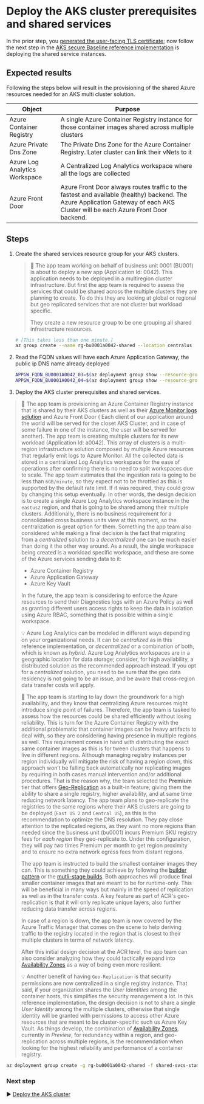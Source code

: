 # Deploy the AKS cluster prerequisites and shared services

In the prior step, you [generated the user-facing TLS certificate](./04-ca-certificates.md); now follow the next step in the [AKS secure Baseline reference implementation](./) is deploying the shared service instances.

## Expected results

Following the steps below will result in the provisioning of the shared Azure resources needed for an AKS multi cluster solution.

| Object                        | Purpose                                                                                                                                                                         |
| ----------------------------- | ------------------------------------------------------------------------------------------------------------------------------------------------------------------------------- |
| Azure Container Registry      | A single Azure Container Registry instance for those container images shared across multiple clusters                                                                           |
| Azure Private Dns Zone        | The Private Dns Zone for the Azure Container Registry. Later cluster can link their vNets to it                                                                                 |
| Azure Log Analytics Workspace | A Centralized Log Analytics workspace where all the logs are collected                                                                                                          |
| Azure Front Door              | Azure Front Door always routes traffic to the fastest and available (healthy) backend. The Azure Application Gateway of each AKS Cluster will be each Azure Front Door backend. |

## Steps

1. Create the shared services resource group for your AKS clusters.

   > :book: The app team working on behalf of business unit 0001 (BU001) is about to deploy a new app (Application Id: 0042). This application needs to be deployed in a multiregion cluster infrastructure. But first the app team is required to assess the services that could be shared across the multiple clusters they are planning to create. To do this they are looking at global or regional but geo replicated services that are not cluster but workload specific.
   >
   > They create a new resource group to be one grouping all shared infrastructure resources.

   ```bash
   # [This takes less than one minute.]
   az group create --name rg-bu0001a0042-shared --location centralus
   ```

1. Read the FQDN values will have each Azure Application Gateway, the public ip DNS name already deployed

   ```bash
   APPGW_FQDN_BU0001A0042_03=$(az deployment group show --resource-group rg-enterprise-networking-spokes -n spoke-BU0001A0042-03 --query properties.outputs.appGwFqdn.value -o tsv)
   APPGW_FQDN_BU0001A0042_04=$(az deployment group show --resource-group rg-enterprise-networking-spokes -n spoke-BU0001A0042-04 --query properties.outputs.appGwFqdn.value -o tsv)
   ```

1. Deploy the AKS cluster prerequisites and shared services.

  > :book: The app team is provisioning an Azure Container Registry instance that is shared by their AKS clusters as well as their [Azure Monitor logs solution](https://docs.microsoft.com/azure/azure-monitor/logs/design-logs-deployment) and Azure Front Door ( Each client of our application around the world will be served for the closet AKS Cluster, and in case of some failure in one of the instance, the user will be served for another). The app team is creating multiple clusters for its new workload (Application Id: a0042). This array of clusters is a multi-region infrastructure solution composed by multiple Azure resources that regularly emit logs to Azure Monitor. All the collected data is stored in a centralized Log Analytics workspace for the ease of operations after confirming there is no need to split workspaces due to scale. The app team estimates that the ingestion rate is going to be less than `6GB/minute`, so they expect not to be throttled as this is supported by the default rate limit. If it was required, they could grow by changing this setup eventually. In other words, the design decision is to create a single Azure Log Analytics workspace instance in the `eastus2` region, and that is going to be shared among their multiple clusters. Additionally, there is no business requirement for a consolidated cross business units view at this moment, so the centralization is great option for them. Something the app team also considered while making a final decision is the fact that migrating from a _centralized_ solution to a _decentralized_ one can be much easier than doing it the other way around. As a result, the single workspace being created is a workload specific workspace, and these are some of the Azure services sending data to it:
  >
  > - Azure Container Registry
  > - Azure Application Gateway
  > - Azure Key Vault
  >
  >  In the future, the app team is considering to enforce the Azure resources to send their Diagnostics logs with an Azure Policy as well as granting different users access rights to keep the data in isolation using Azure RBAC, something that is possible within a single workspace.
  >
  >  :bulb:  Azure Log Analytics can be modeled in different ways depending on your organizational needs. It can be _centralized_ as in this reference implementation, or _decentralized_ or a combination of both, which is known as _hybrid_. Azure Log Analytics workspaces are in a geographic location for data storage; consider, for high availability, a distributed solution as the recommended approach instead. If you opt for a _centralized_ solution, you need to be sure that the geo data residency is not going to be an issue, and be aware that cross-region data transfer costs will apply.
  >
  > :book: The app team is starting to lay down the groundwork for a high availability, and they know that centralizing Azure resources might introduce single point of failures. Therefore, the app team is tasked to assess how the resources could be shared efficiently without losing reliability. This is turn for the Azure Container Registry with the additional problematic that container images can be heavy artifacts to deal with, so they are considering having presence in multiple regions as well. This requirement comes in hand with distributing the exact same container images as this is for tween clusters that happens to live in different regions. Although managing registry instances per region individually will mitigate the risk of having a region down, this approach won’t be falling back automatically nor replicating images by requiring in both cases manual intervention and/or additional procedures.  That is the reason why, the team selected the **Premium** tier that offers [Geo-Replication](https://docs.microsoft.com/en-us/azure/container-registry/container-registry-geo-replication) as a built-in feature; giving them the ability to share a single registry, higher availability, and at same time reducing network latency. The app team plans to geo-replicate the registries to the same regions where their AKS clusters are going to be deployed (`East US 2` and `Central US`), as this is the recommendation to optimize the DNS resolution. They pay close attention to the replicated regions, as they want no more regions than needed since the business unit (bu0001) incurs Premium SKU registry fees for _each region_ they geo-replicate to. Under this configuration, they will pay *two* times Premium per month to get region proximity and to ensure no extra network egress fees from distant regions.
  >
  > The app team is instructed to build the smallest container images they can. This is something they could achieve by following the [builder pattern](https://docs.docker.com/develop/develop-images/multistage-build/#before-multi-stage-builds) or the [mutli-stage builds](https://docs.docker.com/develop/develop-images/multistage-build/#use-multi-stage-builds). Both approaches will produce final smaller container images that are meant to be for runtime-only. This will be beneficial in many ways but mainly in the speed of replication as well as in the transfer costs. A key feature as part of ACR's geo-replication is that it will only replicate unique layers, also further reducing data transfer across regions.
  >
  > In case of a region is down, the app team is now covered by the Azure Traffic Manager that comes on the scene to help deriving traffic to the registry located in the region that is closest to their multiple clusters in terms of network latency.
  >
  > After this initial design decision at the ACR level, the app team can also consider analyzing how they could tactically expand into [Availability Zones](https://docs.microsoft.com/azure/container-registry/zone-redundancy) as a way of being even more resilient.
  >
  > :bulb: Another benefit of having `Geo-Replication` is that security permissions are now centralized in a single registry instance. That said, if your organization shares the _User Identities_ among the container hosts, this simplifies the security management a lot. In this reference implementation, the design decision is not to share a single _User Identity_ among the multiple clusters, otherwise that single identity will be granted with permissions to access other Azure resources that are meant to be cluster-specific such us Azure Key Vault. As things develop, the combination of [Availability Zones](https://docs.microsoft.com/azure/container-registry/zone-redundancy), currently in _Preview_,  for redundancy within a region, and geo-replication across multiple regions, is the recommendation when looking for the highest reliability and performance of a container registry.

   ```bash
   az deployment group create -g rg-bu0001a0042-shared -f shared-svcs-stamp.json -p location=eastus2  fontDoorBackend="['${APPGW_FQDN_BU0001A0042_03}','${APPGW_FQDN_BU0001A0042_04}']"
   ```

### Next step

:arrow_forward: [Deploy the AKS cluster](./06-aks-cluster.md)
